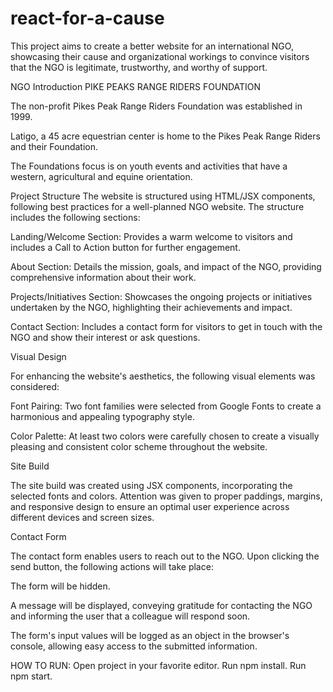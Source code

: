 # react-for-a-cause


This project aims to create a better website for an international NGO, showcasing their cause and organizational workings to convince visitors that the NGO is legitimate, trustworthy, and worthy of support.

NGO Introduction
PIKE PEAKS RANGE RIDERS FOUNDATION

The non-profit Pikes Peak Range Riders Foundation was established in 1999.

Latigo, a 45 acre equestrian center is home to the Pikes Peak Range Riders and their Foundation.

The Foundations focus is on youth events and activities that have a western, agricultural and equine orientation.

Project Structure
The website is structured using HTML/JSX components, following best practices for a well-planned NGO website. The structure includes the following sections:

Landing/Welcome Section: Provides a warm welcome to visitors and includes a Call to Action button for further engagement.

About Section: Details the mission, goals, and impact of the NGO, providing comprehensive information about their work.

Projects/Initiatives Section: Showcases the ongoing projects or initiatives undertaken by the NGO, highlighting their achievements and impact.

Contact Section: Includes a contact form for visitors to get in touch with the NGO and show their interest or ask questions.

Visual Design

For enhancing the website's aesthetics, the following visual elements was considered:

Font Pairing: Two font families were selected from Google Fonts to create a harmonious and appealing typography style.

Color Palette: At least two colors were carefully chosen to create a visually pleasing and consistent color scheme throughout the website.

Site Build

The site build was created using JSX components, incorporating the selected fonts and colors. Attention was given to proper paddings, margins, and responsive design to ensure an optimal user experience across different devices and screen sizes.

Contact Form

The contact form enables users to reach out to the NGO. Upon clicking the send button, the following actions will take place:

The form will be hidden.

A message will be displayed, conveying gratitude for contacting the NGO and informing the user that a colleague will respond soon.

The form's input values will be logged as an object in the browser's console, allowing easy access to the submitted information.

HOW TO RUN: Open project in your favorite editor. Run npm install. Run npm start.
